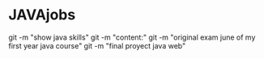 # JAVAjobs
 git -m "show  java skills"
 git -m "content:"
 git -m "original exam june of my first year java course"
 git -m "final proyect java web"
